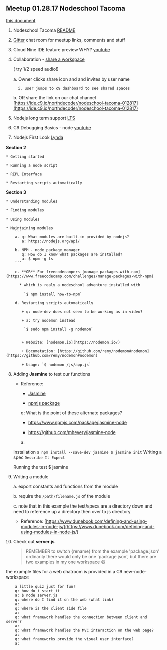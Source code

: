 ## Meetup 01.28.17 Nodeschool Tacoma
[this document]()

1. Nodeschool Tacoma [README](https://github.com/nodeschool/tacoma/blob/master/README.md)

2. [Gitter](https://gitter.im/Tacoma-JS/nodeschool-tacoma) chat room for meetup links, comments and stuff

3. Cloud Nine IDE feature preview  WHY? [youtube](https://www.youtube.com/watch?v=hqzOwM8aXdI)

4. Collaboration - [share a workspace](https://docs.c9.io/docs/share-a-workspace)

    ( try 1/2 speed audio!)

     a.  Owner clicks share icon and and invites by user name

         i. user jumps to c9 dashboard to see shared spaces

     b.  OR share the link on our chat channel
         [https://ide.c9.io/northdecoder/nodeschool-tacoma-012817](https://ide.c9.io/northdecoder/nodeschool-tacoma-012817)

5. Nodejs long term support [LTS](https://github.com/nodejs/LTS#lts-schedule)

6. C9 Debugging Basics - node [youtube](https://www.youtube.com/watch?v=Fg0jJb0n0W4)

7. Nodejs First Look [Lynda](https://www.lynda.com/Nodejs-tutorials/Nodejs-First-Look/101554-2.html)

  **Section 2**

    * Getting started

    * Running a node script

    * REPL Interface

    * Restarting scripts automatically

  **Section 3**

    * Understanding modules

    * Finding modules

    * Using modules

    * Maintaining modules
        ```
        a. q: What modules are built-in provided by nodejs?
           a: https://nodejs.org/api/

        b. NPM - node package manager
           q: How do I know what packages are installed?
           a: $ npm -g ls
        ```

        c. **OR** For freecodecampers [manage-packages-with-npm](https://www.freecodecamp.com/challenges/manage-packages-with-npm)

          * which is realy a nodeschool adventure installed with

            `$ npm install how-to-npm`

        d. Restarting scripts automatically

           + q: node-dev does not seem to be working as in video?

           + a: try nodemon instead

            `$ sudo npm install -g nodemon`


           + Website: [nodemon.io](https://nodemon.io/)

           + Documetation: [https://github.com/remy/nodemon#nodemon](https://github.com/remy/nodemon#nodemon)

           + Usage: `$ nodemon /js/app.js`

8. Adding **Jasmine** to test our functions

     - Reference:

       - [Jasmine](https://jasmine.github.io/2.0/node.html)

       - [npmjs package](https://www.npmjs.com/package/jasmine)

       q: What is the point of these alternate packages?

         - https://www.npmjs.com/package/jasmine-node

         - https://github.com/mhevery/jasmine-node

       a:

     Installation
       ```
       $ npm install --save-dev jasmine
       $ jasmine init
       ```
     Writing a spec
       ```
       Describe
         It
           Expect
       ```

     Running the test
       $ jasmine


9. Writing a module

     a. export constants and functions from the module

     b. require the `/path/filename.js` of the module

     c. note that in this example the test/specs are a directory down and need to reference up a directory then over to js directory

     - Reference:
       [https://www.dunebook.com/defining-and-using-modules-in-node-js/](https://www.dunebook.com/defining-and-using-modules-in-node-js/)

10. Check out **server.js**

    > REMEMBER to switch {rename} from the example 'package.json'
    > ordinarily  there would only be one 'package.json', but there are two examples in my one workspace :smile:

  the example files for a web chatroom is provided in a C9 new-node-workspace

        a little quiz just for fun!
        q: how do i start it
        a: $ node server.js
        q: where do I find it on the web (what link)
        a:
        q: where is the client side file
        a:
        q: what framework handles the connection between client and server?
        a:
        q: what framework handles the MVC interaction on the web page?
        a:
        q: what frameworks provide the visual user interface?
        a:
